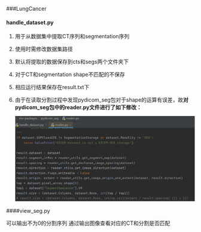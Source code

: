 ###LungCancer

#### handle_dataset.py 

1. 用于从数据集中提取CT序列和segmentation序列

2. 使用时需修改数据集路径

3. 默认将提取的数据保存到cts和segs两个文件夹下

4. 对于CT和segmentation shape不匹配的不保存

5. 相应运行结果保存在result.txt下

6. 由于在读取分割过程中发现pydicom_seg包对于shape的运算有误差，故**对pydicom_seg包中的reader.py文件进行了如下修改：**

   ![image-20210728200259165](imgs/image-20210728200259165.png)

####view_seg.py 

可以输出不为0的分割序列  通过输出图像查看对应的CT和分割是否匹配

